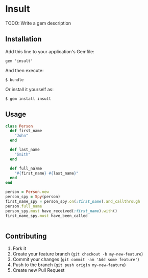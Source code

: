 # Insult

TODO: Write a gem description

## Installation

Add this line to your application's Gemfile:

    gem 'insult'

And then execute:

    $ bundle

Or install it yourself as:

    $ gem install insult

## Usage

```ruby
class Person
  def first_name
    "John"
  end

  def last_name
    "Smith"
  end

  def full_na)me
    "#{first_name} #{last_name}"
  end
end

person = Person.new
person_spy = Spy(person)
first_name_spy = person_spy.on(:first_name).and_callthrough
person.full_name
person_spy.must have_received(:first_name).with()
first_name_spy.must have_been_called



```

## Contributing

1. Fork it
2. Create your feature branch (`git checkout -b my-new-feature`)
3. Commit your changes (`git commit -am 'Add some feature'`)
4. Push to the branch (`git push origin my-new-feature`)
5. Create new Pull Request
